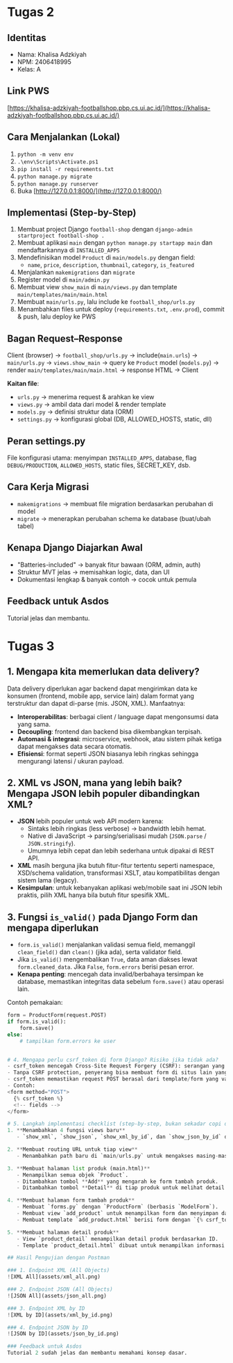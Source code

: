 # Tugas 2
## Identitas
- Nama: Khalisa Adzkiyah  
- NPM: 2406418995  
- Kelas: A  


## Link PWS
[https://khalisa-adzkiyah-footballshop.pbp.cs.ui.ac.id/](https://khalisa-adzkiyah-footballshop.pbp.cs.ui.ac.id/)


## Cara Menjalankan (Lokal)
1. `python -m venv env`
2. `.\env\Scripts\Activate.ps1`
3. `pip install -r requirements.txt`
4. `python manage.py migrate`
5. `python manage.py runserver`
6. Buka [http://127.0.0.1:8000/](http://127.0.0.1:8000/)


## Implementasi (Step-by-Step)
1. Membuat project Django `football-shop` dengan `django-admin startproject football-shop .`
2. Membuat aplikasi `main` dengan `python manage.py startapp main` dan mendaftarkannya di `INSTALLED_APPS`
3. Mendefinisikan model `Product` di `main/models.py` dengan field:
   - `name`, `price`, `description`, `thumbnail`, `category`, `is_featured`
4. Menjalankan `makemigrations` dan `migrate`
5. Register model di `main/admin.py`
6. Membuat view `show_main` di `main/views.py` dan template `main/templates/main/main.html`
7. Membuat `main/urls.py`, lalu include ke `football_shop/urls.py`
8. Menambahkan files untuk deploy (`requirements.txt`, `.env.prod`), commit & push, lalu deploy ke PWS


## Bagan Request–Response
Client (browser) -> `football_shop/urls.py` -> include(`main.urls`) -> `main/urls.py` -> `views.show_main` ->
query ke `Product` model (`models.py`) -> render `main/templates/main/main.html` -> response HTML → Client  


**Kaitan file**:
- `urls.py` -> menerima request & arahkan ke view
- `views.py` -> ambil data dari model & render template
- `models.py` -> definisi struktur data (ORM)
- `settings.py` -> konfigurasi global (DB, ALLOWED_HOSTS, static, dll)


## Peran settings.py
File konfigurasi utama: menyimpan `INSTALLED_APPS`, database, flag `DEBUG/PRODUCTION`, `ALLOWED_HOSTS`, static files, SECRET_KEY, dsb.


## Cara Kerja Migrasi
- `makemigrations` -> membuat file migration berdasarkan perubahan di model
- `migrate` -> menerapkan perubahan schema ke database (buat/ubah tabel)


## Kenapa Django Diajarkan Awal
- "Batteries-included" -> banyak fitur bawaan (ORM, admin, auth)
- Struktur MVT jelas -> memisahkan logic, data, dan UI
- Dokumentasi lengkap & banyak contoh -> cocok untuk pemula


## Feedback untuk Asdos
Tutorial jelas dan membantu.


# Tugas 3


## 1. Mengapa kita memerlukan data delivery?
Data delivery diperlukan agar backend dapat mengirimkan data ke konsumen (frontend, mobile app, service lain) dalam format yang terstruktur dan dapat di-parse (mis. JSON, XML). Manfaatnya:
- **Interoperabilitas**: berbagai client / language dapat mengonsumsi data yang sama.  
- **Decoupling**: frontend dan backend bisa dikembangkan terpisah.  
- **Automasi & integrasi**: microservice, webhook, atau sistem pihak ketiga dapat mengakses data secara otomatis.  
- **Efisiensi**: format seperti JSON biasanya lebih ringkas sehingga mengurangi latensi / ukuran payload.


## 2. XML vs JSON, mana yang lebih baik? Mengapa JSON lebih populer dibandingkan XML?
- **JSON** lebih populer untuk web API modern karena:
  - Sintaks lebih ringkas (less verbose) -> bandwidth lebih hemat.
  - Native di JavaScript -> parsing/serialisasi mudah (`JSON.parse` / `JSON.stringify`).
  - Umumnya lebih cepat dan lebih sederhana untuk dipakai di REST API.
- **XML** masih berguna jika butuh fitur-fitur tertentu seperti namespace, XSD/schema validation, transformasi XSLT, atau kompatibilitas dengan sistem lama (legacy).
- **Kesimpulan**: untuk kebanyakan aplikasi web/mobile saat ini JSON lebih praktis, pilih XML hanya bila butuh fitur spesifik XML.


## 3. Fungsi `is_valid()` pada Django Form dan mengapa diperlukan
- `form.is_valid()` menjalankan validasi semua field, memanggil `clean_field()` dan `clean()` (jika ada), serta validator field.  
- Jika `is_valid()` mengembalikan `True`, data aman diakses lewat `form.cleaned_data`. Jika `False`, `form.errors` berisi pesan error.  
- **Kenapa penting**: mencegah data invalid/berbahaya tersimpan ke database, memastikan integritas data sebelum `form.save()` atau operasi lain.


Contoh pemakaian:
```python
form = ProductForm(request.POST)
if form.is_valid():
    form.save()
else:
    # tampilkan form.errors ke user


# 4. Mengapa perlu csrf_token di form Django? Risiko jika tidak ada?
- csrf_token mencegah Cross-Site Request Forgery (CSRF): serangan yang memaksa browser user (yang sudah login) mengirim request (biasanya POST) ke situs kita melalui halaman jahat.
- Tanpa CSRF protection, penyerang bisa membuat form di situs lain yang mengirim POST ke endpoint internal (mis. hapus/ubah data) atas nama user yang sedang login.
- csrf_token memastikan request POST berasal dari template/form yang valid dari domain kita — server memverifikasi token tersebut.
- Contoh:
<form method="POST">
  {% csrf_token %}
  <!-- fields -->
</form>

# 5. Langkah implementasi checklist (step-by-step, bukan sekadar copi dari tutorial)
1. **Menambahkan 4 fungsi views baru**  
   - `show_xml`, `show_json`, `show_xml_by_id`, dan `show_json_by_id` ditambahkan pada `views.py` menggunakan `serializers.serialize()`.

2. **Membuat routing URL untuk tiap view**  
   - Menambahkan path baru di `main/urls.py` untuk mengakses masing-masing fungsi (`/xml/`, `/json/`, `/xml/<id>/`, `/json/<id>/`).

3. **Membuat halaman list produk (main.html)**  
   - Menampilkan semua objek `Product`.
   - Ditambahkan tombol **Add** yang mengarah ke form tambah produk.
   - Ditambahkan tombol **Detail** di tiap produk untuk melihat detail.

4. **Membuat halaman form tambah produk**  
   - Membuat `forms.py` dengan `ProductForm` (berbasis `ModelForm`).
   - Membuat view `add_product` untuk menampilkan form dan menyimpan data jika valid.
   - Membuat template `add_product.html` berisi form dengan `{% csrf_token %}`.

5. **Membuat halaman detail produk**  
   - View `product_detail` menampilkan detail produk berdasarkan ID.
   - Template `product_detail.html` dibuat untuk menampilkan informasi detail produk.

## Hasil Pengujian dengan Postman

### 1. Endpoint XML (All Objects)
![XML All](assets/xml_all.png)

### 2. Endpoint JSON (All Objects)
![JSON All](assets/json_all.png)

### 3. Endpoint XML by ID
![XML by ID](assets/xml_by_id.png)

### 4. Endpoint JSON by ID
![JSON by ID](assets/json_by_id.png)

### Feedback untuk Asdos
Tutorial 2 sudah jelas dan membantu memahami konsep dasar. 